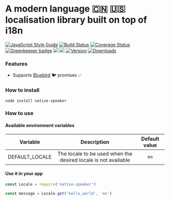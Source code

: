 # A modern language :cn: :us: localisation library built on top of i18n

[![JavaScript Style Guide](https://img.shields.io/badge/code%20style-standard-brightgreen.svg)](http://standardjs.com/)
[![Build Status](https://travis-ci.org/hfreire/native-speaker.svg?branch=master)](https://travis-ci.org/hfreire/native-speaker)
[![Coverage Status](https://coveralls.io/repos/github/hfreire/native-speaker/badge.svg?branch=master)](https://coveralls.io/github/hfreire/native-speaker?branch=master)
[![Greenkeeper badge](https://badges.greenkeeper.io/hfreire/native-speaker.svg)](https://greenkeeper.io/)
[![](https://img.shields.io/github/release/hfreire/native-speaker.svg)](https://github.com/hfreire/native-speaker/releases)
[![](https://img.shields.io/badge/license-MIT-blue.svg)](LICENSE)
[![Version](https://img.shields.io/npm/v/native-speaker.svg)](https://www.npmjs.com/package/native-speaker)
[![Downloads](https://img.shields.io/npm/dt/native-speaker.svg)](https://www.npmjs.com/package/native-speaker) 

### Features
* Supports [Bluebird](https://github.com/petkaantonov/bluebird) :bird: promises :white_check_mark:

### How to install
```
node install native-speaker
```

### How to use

#### Available environment variables
Variable | Description | Default value
:---:|:---:|:---:
DEFAULT_LOCALE | The locale to be used when the desired locale is not available | `en`

#### Use it in your app
```javascript
const Locale = require('native-speaker')

const message = Locale.get('hello_world', 'en')
```
